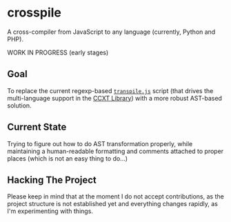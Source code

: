 # crosspile

A cross-compiler from JavaScript to any language (currently, Python and PHP).

WORK IN PROGRESS (early stages)

## Goal

To replace the current regexp-based [`transpile.js`](https://github.com/kroitor/ccxt/blob/master/transpile.js) script (that drives the multi-language support in the [CCXT Library](https://github.com/kroitor/ccxt/)) with a more robust AST-based solution.

## Current State

Trying to figure out how to do AST transformation properly, while maintaining a human-readable formatting and comments attached to proper places (which is not an easy thing to do...)

## Hacking The Project

Please keep in mind that at the moment I do not accept contributions, as the project structure is not established yet and everything changes rapidly, as I'm experimenting with things.
